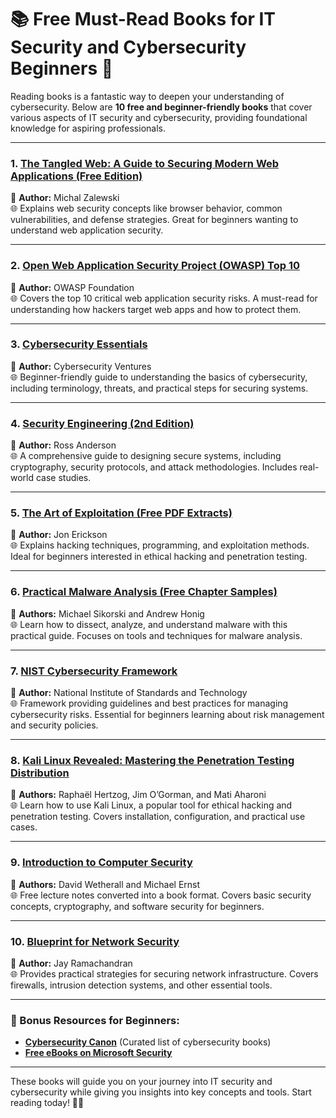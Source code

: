 # 📚 Free Must-Read Books for IT Security and Cybersecurity Beginners 🌟

Reading books is a fantastic way to deepen your understanding of cybersecurity. Below are **10 free and beginner-friendly books** that cover various aspects of IT security and cybersecurity, providing foundational knowledge for aspiring professionals. 

---

### 1. **[The Tangled Web: A Guide to Securing Modern Web Applications (Free Edition)](https://github.com/google/tangled-web)**  
📖 **Author:** Michal Zalewski  
🌐 Explains web security concepts like browser behavior, common vulnerabilities, and defense strategies. Great for beginners wanting to understand web application security.  

---

### 2. **[Open Web Application Security Project (OWASP) Top 10](https://owasp.org/www-project-top-ten/)**  
📖 **Author:** OWASP Foundation  
🌐 Covers the top 10 critical web application security risks. A must-read for understanding how hackers target web apps and how to protect them.  

---

### 3. **[Cybersecurity Essentials](https://cybersecurityventures.com/cybersecurity-essentials-pdf/)**  
📖 **Author:** Cybersecurity Ventures  
🌐 Beginner-friendly guide to understanding the basics of cybersecurity, including terminology, threats, and practical steps for securing systems.  

---

### 4. **[Security Engineering (2nd Edition)](https://www.cl.cam.ac.uk/~rja14/book.html)**  
📖 **Author:** Ross Anderson  
🌐 A comprehensive guide to designing secure systems, including cryptography, security protocols, and attack methodologies. Includes real-world case studies.  

---

### 5. **[The Art of Exploitation (Free PDF Extracts)](https://nostarch.com/hacking2.htm)**  
📖 **Author:** Jon Erickson  
🌐 Explains hacking techniques, programming, and exploitation methods. Ideal for beginners interested in ethical hacking and penetration testing.

---

### 6. **[Practical Malware Analysis (Free Chapter Samples)](https://nostarch.com/malware)**  
📖 **Authors:** Michael Sikorski and Andrew Honig  
🌐 Learn how to dissect, analyze, and understand malware with this practical guide. Focuses on tools and techniques for malware analysis.

---

### 7. **[NIST Cybersecurity Framework](https://www.nist.gov/cyberframework)**  
📖 **Author:** National Institute of Standards and Technology  
🌐 Framework providing guidelines and best practices for managing cybersecurity risks. Essential for beginners learning about risk management and security policies.

---

### 8. **[Kali Linux Revealed: Mastering the Penetration Testing Distribution](https://kali.training/downloads/Kali-Linux-Revealed-1st-edition.pdf)**  
📖 **Authors:** Raphaël Hertzog, Jim O’Gorman, and Mati Aharoni  
🌐 Learn how to use Kali Linux, a popular tool for ethical hacking and penetration testing. Covers installation, configuration, and practical use cases.

---

### 9. **[Introduction to Computer Security](https://homes.cs.washington.edu/~djw/IntroToComputerSecurity/)**  
📖 **Authors:** David Wetherall and Michael Ernst  
🌐 Free lecture notes converted into a book format. Covers basic security concepts, cryptography, and software security for beginners.

---

### 10. **[Blueprint for Network Security](https://archive.org/details/blueprint-for-network-security)**  
📖 **Author:** Jay Ramachandran  
🌐 Provides practical strategies for securing network infrastructure. Covers firewalls, intrusion detection systems, and other essential tools.

---

### 📢 Bonus Resources for Beginners:
- **[Cybersecurity Canon](https://www.crowdstrike.com/cybersecurity-canon/)** (Curated list of cybersecurity books)  
- **[Free eBooks on Microsoft Security](https://info.microsoft.com/ww-landing-security-ebooks.html)**  

---

These books will guide you on your journey into IT security and cybersecurity while giving you insights into key concepts and tools. Start reading today! 📖✨

